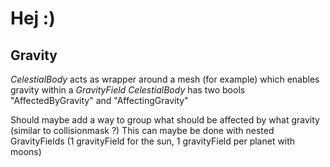 # Hej :)


## Gravity
 *CelestialBody* acts as wrapper around a mesh (for example) which enables gravity within a *GravityField*
 *CelestialBody* has two bools "AffectedByGravity" and "AffectingGravity" 
 
 Should maybe add a way to group what should be affected by what gravity (similar to collisionmask ?)
 This can maybe be done with nested GravityFields (1 gravityField for the sun, 1 gravityField per planet with moons)
